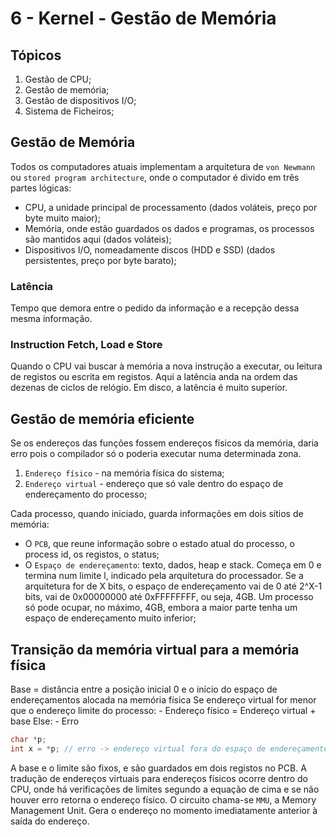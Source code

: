 # 6 - Kernel - Gestão de Memória

## Tópicos

1. Gestão de CPU;
2. Gestão de memória;
3. Gestão de dispositivos I/O;
4. Sistema de Ficheiros;

## Gestão de Memória

Todos os computadores atuais implementam a arquitetura de `von Newmann` ou `stored program architecture`, onde o computador é divido em três partes lógicas:
- CPU, a unidade principal de processamento (dados voláteis, preço por byte muito maior);
- Memória, onde estão guardados os dados e programas, os processos são mantidos aqui (dados voláteis);
- Dispositivos I/O, nomeadamente discos (HDD e SSD) (dados persistentes, preço por byte barato);

### Latência

Tempo que demora entre o pedido da informação e a recepção dessa mesma informação.

### Instruction Fetch, Load e Store

Quando o CPU vai buscar à memória a nova instrução a executar, ou leitura de registos ou escrita em registos. Aqui a latência anda na ordem das dezenas de ciclos de relógio. Em disco, a latência é muito superior.

## Gestão de memória eficiente

Se os endereços das funções fossem endereços físicos da memória, daria erro pois o compilador só o poderia executar numa determinada zona.

1. `Endereço físico` - na memória física do sistema;
2. `Endereço virtual` - endereço que só vale dentro do espaço de endereçamento do processo;

Cada processo, quando iniciado, guarda informações em dois sítios de memória:

- O `PCB`, que reune informação sobre o estado atual do processo, o process id, os registos, o status;
- O `Espaço de endereçamento`: texto, dados, heap e stack. Começa em 0 e termina num limite l, indicado pela arquitetura do processador. Se a arquitetura for de X bits, o espaço de endereçamento vai de 0 até 2^X-1 bits, vai de 0x00000000 até 0xFFFFFFFF, ou seja, 4GB. Um processo só pode ocupar, no máximo, 4GB, embora a maior parte tenha um espaço de endereçamento muito inferior;

## Transição da memória virtual para a memória física

Base = distância entre a posição inicial 0 e o início do espaço de endereçamentos alocada na memória física
Se endereço virtual for menor que o endereço limite do processo:
    - Endereço físico = Endereço virtual + base
Else:
    - Erro

```c++
char *p;
int x = *p; // erro -> endereço virtual fora do espaço de endereçamento
```

A base e o limite são fixos, e são guardados em dois registos no PCB.
A tradução de endereços virtuais para endereços físicos ocorre dentro do CPU, onde há verificações de limites segundo a equação de cima e se não houver erro retorna o endereço físico. O circuito chama-se `MMU`, a Memory Management Unit. Gera o endereço no momento imediatamente anterior à saída do endereço.